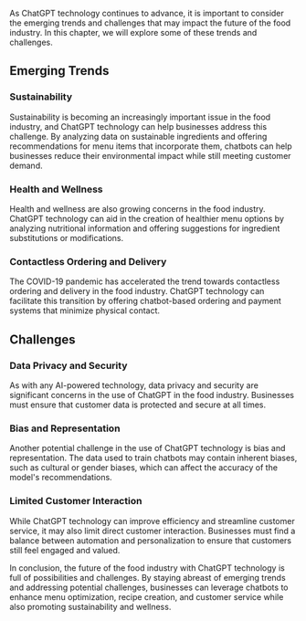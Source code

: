 
As ChatGPT technology continues to advance, it is important to consider the emerging trends and challenges that may impact the future of the food industry. In this chapter, we will explore some of these trends and challenges.

Emerging Trends
---------------

### Sustainability

Sustainability is becoming an increasingly important issue in the food industry, and ChatGPT technology can help businesses address this challenge. By analyzing data on sustainable ingredients and offering recommendations for menu items that incorporate them, chatbots can help businesses reduce their environmental impact while still meeting customer demand.

### Health and Wellness

Health and wellness are also growing concerns in the food industry. ChatGPT technology can aid in the creation of healthier menu options by analyzing nutritional information and offering suggestions for ingredient substitutions or modifications.

### Contactless Ordering and Delivery

The COVID-19 pandemic has accelerated the trend towards contactless ordering and delivery in the food industry. ChatGPT technology can facilitate this transition by offering chatbot-based ordering and payment systems that minimize physical contact.

Challenges
----------

### Data Privacy and Security

As with any AI-powered technology, data privacy and security are significant concerns in the use of ChatGPT in the food industry. Businesses must ensure that customer data is protected and secure at all times.

### Bias and Representation

Another potential challenge in the use of ChatGPT technology is bias and representation. The data used to train chatbots may contain inherent biases, such as cultural or gender biases, which can affect the accuracy of the model's recommendations.

### Limited Customer Interaction

While ChatGPT technology can improve efficiency and streamline customer service, it may also limit direct customer interaction. Businesses must find a balance between automation and personalization to ensure that customers still feel engaged and valued.

In conclusion, the future of the food industry with ChatGPT technology is full of possibilities and challenges. By staying abreast of emerging trends and addressing potential challenges, businesses can leverage chatbots to enhance menu optimization, recipe creation, and customer service while also promoting sustainability and wellness.
